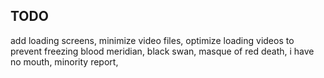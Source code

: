 ## TODO
add loading screens, minimize video files, optimize loading videos to prevent freezing
blood meridian, black swan, masque of red death, i have no mouth, minority report, 
